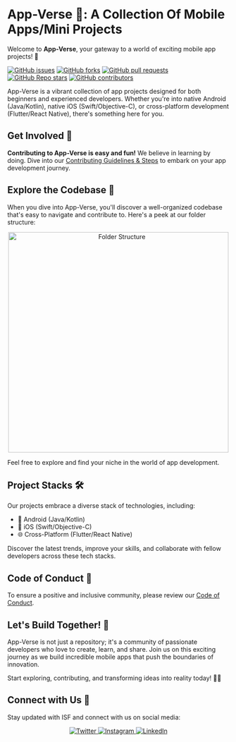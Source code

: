 <h1></h1>
<!-- <p align="center"> -->
<!--   <img src="https://user-images.githubusercontent.com/25181517/186884156-e63da389-f3e1-4dca-a6c1-d76e886ba22a.png" alt="Custom Heading Image" width="100" height="100" /> -->
<!-- </p> -->

# App-Verse 📱: A Collection Of Mobile Apps/Mini Projects 

Welcome to **App-Verse**, your gateway to a world of exciting mobile app projects! 🚀

[![GitHub issues](https://img.shields.io/github/issues/ISF-DDU/App-verse?style=for-the-badge&color=success)](https://github.com/ISF-DDU/App-verse/issues)
[![GitHub forks](https://img.shields.io/github/forks/ISF-DDU/App-verse?style=for-the-badge&color=blue)](https://github.com/ISF-DDU/App-verse/network/members)
[![GitHub pull requests](https://img.shields.io/github/issues-pr/ISF-DDU/App-verse?style=for-the-badge&color=orange)](https://github.com/ISF-DDU/App-verse/pulls)
[![GitHub Repo stars](https://img.shields.io/github/stars/ISF-DDU/App-verse?style=for-the-badge&color=yellow)](https://github.com/ISF-DDU/App-verse/stargazers)
[![GitHub contributors](https://img.shields.io/github/contributors/ISF-DDU/App-verse?style=for-the-badge&color=brightgreen)](https://github.com/ISF-DDU/App-verse/graphs/contributors)

App-Verse is a vibrant collection of app projects designed for both beginners and experienced developers. Whether you're into native Android (Java/Kotlin), native iOS (Swift/Objective-C), or cross-platform development (Flutter/React Native), there's something here for you.

## Get Involved 🤝

**Contributing to App-Verse is easy and fun!** We believe in learning by doing. Dive into our [Contributing Guidelines & Steps](https://github.com/ISF-DDU/App-verse/blob/main/CONTRIBUTING.MD) to embark on your app development journey.

## Explore the Codebase 📂

When you dive into App-Verse, you'll discover a well-organized codebase that's easy to navigate and contribute to. Here's a peek at our folder structure:

<p align="center">
  <img src="https://example.com/folder_structure.png" alt="Folder Structure" width="500"/>
</p>

Feel free to explore and find your niche in the world of app development.

## Project Stacks 🛠️

Our projects embrace a diverse stack of technologies, including:

- 📱 Android (Java/Kotlin)
- 🍏 iOS (Swift/Objective-C)
- 🌐 Cross-Platform (Flutter/React Native)

Discover the latest trends, improve your skills, and collaborate with fellow developers across these tech stacks.

## Code of Conduct 📜

To ensure a positive and inclusive community, please review our [Code of Conduct](https://github.com/ISF-DDU/App-verse/blob/main/CODE_OF_CONDUCT.md).

## Let's Build Together! 💪

App-Verse is not just a repository; it's a community of passionate developers who love to create, learn, and share. Join us on this exciting journey as we build incredible mobile apps that push the boundaries of innovation.

Start exploring, contributing, and transforming ideas into reality today! 📱💡

## Connect with Us 🔗

Stay updated with ISF and connect with us on social media:

<p align="center">
  <a href="https://twitter.com/your-college-isf" target="_blank">
    <img src="https://img.shields.io/badge/Follow%20Us%20on%20Twitter-%231DA1F2.svg?style=for-the-badge&logo=twitter&logoColor=white" alt="Twitter" />
  </a>
  <a href="https://www.instagram.com/your-college-isf" target="_blank">
    <img src="https://img.shields.io/badge/Follow%20Us%20on%20Instagram-%23E4405F.svg?style=for-the-badge&logo=instagram&logoColor=white" alt="Instagram" />
  </a>
  <a href="https://www.linkedin.com/in/your-college-isf" target="_blank">
    <img src="https://img.shields.io/badge/Connect%20with%20Us%20on%20LinkedIn-%230077B5.svg?style=for-the-badge&logo=linkedin&logoColor=white" alt="LinkedIn" />
  </a>
</p>
